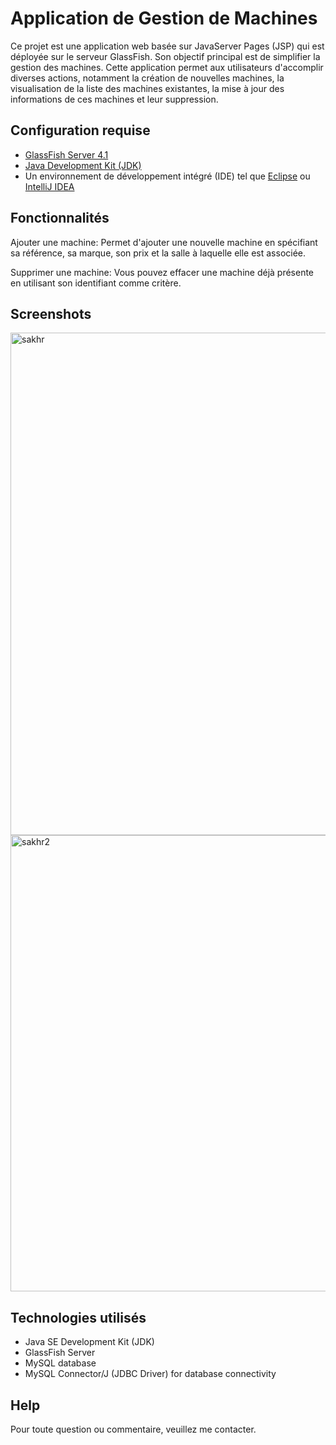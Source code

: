 # Application de Gestion de Machines 

Ce projet est une application web basée sur JavaServer Pages (JSP) qui est déployée sur le serveur GlassFish. Son objectif principal est de simplifier la gestion des machines. Cette application permet aux utilisateurs d'accomplir diverses actions, notamment la création de nouvelles machines, la visualisation de la liste des machines existantes, la mise à jour des informations de ces machines et leur suppression.

## Configuration requise

- [GlassFish Server 4.1](https://javaee.github.io/glassfish/)
- [Java Development Kit (JDK)](https://www.oracle.com/java/technologies/javase-downloads.html)
- Un environnement de développement intégré (IDE) tel que [Eclipse](https://www.eclipse.org/downloads/) ou [IntelliJ IDEA](https://www.jetbrains.com/idea/download/)

## Fonctionnalités

Ajouter une machine: Permet d'ajouter une nouvelle machine en spécifiant sa référence, sa marque, son prix et la salle à laquelle elle est associée.

Supprimer une machine: Vous pouvez effacer une machine déjà présente en utilisant son identifiant comme critère.



## Screenshots

<img width="804" alt="sakhr" src="https://github.com/bananaacaat/tp-JSP/assets/147453939/136a93ef-e370-4dac-8770-08afc332f598">


<img width="730" alt="sakhr2" src="https://github.com/bananaacaat/tp-JSP/assets/147453939/8b69eab8-4d2d-4a97-80bd-b4aef9e6cd1d">


## Technologies utilisés 

- Java SE Development Kit (JDK)
- GlassFish Server
- MySQL database
- MySQL Connector/J (JDBC Driver) for database connectivity

## Help
Pour toute question ou commentaire, veuillez me contacter.
